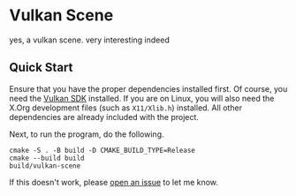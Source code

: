 # Vulkan Scene

yes, a vulkan scene. very interesting indeed

## Quick Start

Ensure that you have the proper dependencies installed first. Of course, you need the [Vulkan SDK](https://www.lunarg.com/vulkan-sdk/) installed. If you are on Linux, you will also need the X.Org development files (such as `X11/Xlib.h`) installed. All other dependencies are already included with the project.

Next, to run the program, do the following.

```
cmake -S . -B build -D CMAKE_BUILD_TYPE=Release
cmake --build build
build/vulkan-scene
```

If this doesn't work, please [open an issue](https://github.com/earthtraveller1/vulkan-scene/issues/new/choose) to let me know.
